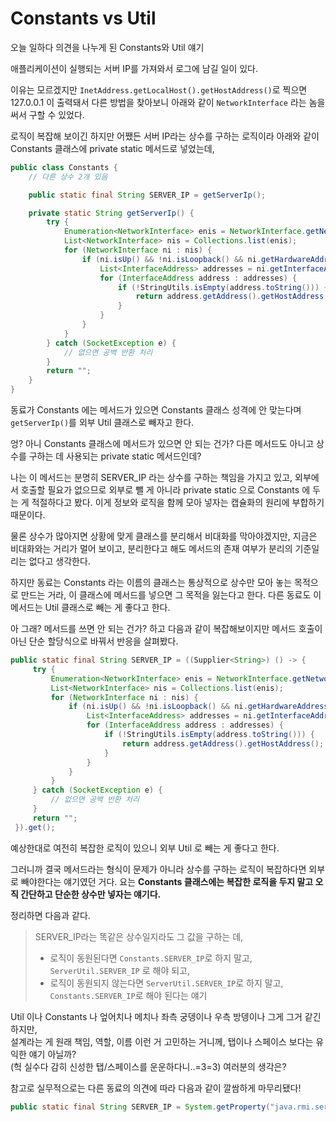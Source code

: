 # Constants vs Util

오늘 일하다 의견을 나누게 된 Constants와 Util 얘기

애플리케이션이 실행되는 서버 IP를 가져와서 로그에 남길 일이 있다.

이유는 모르겠지만 `InetAddress.getLocalHost().getHostAddress()`로 찍으면 127.0.0.1 이 출력돼서 다른 방법을 찾아보니 아래와 같이 `NetworkInterface` 라는 놈을 써서 구할 수 있었다.

로직이 복잡해 보이긴 하지만 어쨌든 서버 IP라는 상수를 구하는 로직이라 아래와 같이 Constants 클래스에 private static 메서드로 넣었는데,

```java
public class Constants {
    // 다른 상수 2개 있음

    public static final String SERVER_IP = getServerIp();

    private static String getServerIp() {
        try {
            Enumeration<NetworkInterface> enis = NetworkInterface.getNetworkInterfaces();
            List<NetworkInterface> nis = Collections.list(enis);
            for (NetworkInterface ni : nis) {
                if (ni.isUp() && !ni.isLoopback() && ni.getHardwareAddress() != null) {
                    List<InterfaceAddress> addresses = ni.getInterfaceAddresses();
                    for (InterfaceAddress address : addresses) {
                        if (!StringUtils.isEmpty(address.toString())) {
                            return address.getAddress().getHostAddress();
                        }
                    }
                }
            }
        } catch (SocketException e) {
            // 없으면 공백 반환 처리
        }
        return "";
    }
}
```

동료가 Constants 에는 메서드가 있으면 Constants 클래스 성격에 안 맞는다며 `getServerIp()`를 외부 Util 클래스로 빼자고 한다.

엉? 아니 Constants 클래스에 메서드가 있으면 안 되는 건가? 다른 메서드도 아니고 상수를 구하는 데 사용되는 private static 메서드인데?

나는 이 메서드는 분명히 SERVER_IP 라는 상수를 구하는 책임을 가지고 있고, 외부에서 호출할 필요가 없으므로 외부로 뺄 게 아니라 private static 으로 Constants 에 두는 게 적절하다고 봤다. 이게 정보와 로직을 함께 모아 넣자는 캡슐화의 원리에 부합하기 때문이다.

물론 상수가 많아지면 상황에 맞게 클래스를 분리해서 비대화를 막아야겠지만, 지금은 비대화와는 거리가 멀어 보이고, 분리한다고 해도 메서드의 존재 여부가 분리의 기준일 리는 없다고 생각한다.

하지만 동료는 Constants 라는 이름의 클래스는 통상적으로 상수만 모아 놓는 목적으로 만드는 거라, 이 클래스에 메서드를 넣으면 그 목적을 잃는다고 한다. 다른 동료도 이 메서드는 Util 클래스로 빼는 게 좋다고 한다.

아 그래? 메서드를 쓰면 안 되는 건가? 하고 다음과 같이 복잡해보이지만 메서드 호출이 아닌 단순 할당식으로 바꿔서 반응을 살펴봤다.

```java
public static final String SERVER_IP = ((Supplier<String>) () -> {
     try {
         Enumeration<NetworkInterface> enis = NetworkInterface.getNetworkInterfaces();
         List<NetworkInterface> nis = Collections.list(enis);
         for (NetworkInterface ni : nis) {
             if (ni.isUp() && !ni.isLoopback() && ni.getHardwareAddress() != null) {
                 List<InterfaceAddress> addresses = ni.getInterfaceAddresses();
                 for (InterfaceAddress address : addresses) {
                     if (!StringUtils.isEmpty(address.toString())) {
                         return address.getAddress().getHostAddress();
                     }
                 }
             }
         }
     } catch (SocketException e) {
         // 없으면 공백 반환 처리
     }
     return "";
 }).get();
```

예상한대로 여전히 복잡한 로직이 있으니 외부 Util 로 빼는 게 좋다고 한다.

그러니까 결국 메서드라는 형식이 문제가 아니라 상수를 구하는 로직이 복잡하다면 외부로 빼야한다는 얘기였던 거다. 요는 **Constants 클래스에는 복잡한 로직을 두지 말고 오직 간단하고 단순한 상수만 넣자는 얘기다.**

정리하면 다음과 같다.

>SERVER_IP라는 똑같은 상수일지라도 그 값을 구하는 데,
>- 로직이 동원된다면 `Constants.SERVER_IP`로 하지 말고, `ServerUtil.SERVER_IP` 로 해야 되고,  
>- 로직이 동원되지 않는다면 `ServerUtil.SERVER_IP`로 하지 말고, `Constants.SERVER_IP`로 해야 된다는 얘기

Util 이나 Constants 나 엎어치나 메치나 좌측 궁뎅이나 우측 방뎅이나 그게 그거 같긴 하지만,  
설계라는 게 원래 책임, 역할, 이름 이런 거 고민하는 거니께, 탭이나 스페이스 보다는 유익한 얘기 아닐까?  
(헉 실수다 감히 신성한 탭/스페이스를 운운하다니..=3=3) 
여러분의 생각은?

참고로 실무적으로는 다른 동료의 의견에 따라 다음과 같이 깔쌈하게 마무리됐다!

```java
public static final String SERVER_IP = System.getProperty("java.rmi.server.hostname", "");
```

